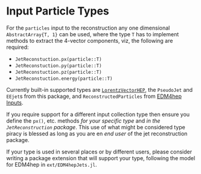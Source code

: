 # Input Particle Types

For the `particles` input to the reconstruction any one dimensional
`AbstractArray{T, 1}` can be used, where the type `T` has to implement methods
to extract the 4-vector components, viz, the following are required:

- `JetReconstuction.px(particle::T)`
- `JetReconstuction.py(particle::T)`
- `JetReconstuction.pz(particle::T)`
- `JetReconstuction.energy(particle::T)`

Currently built-in supported types are
[`LorentzVectorHEP`](https://github.com/JuliaHEP/LorentzVectorHEP.jl), the
`PseudoJet` and `EEjet`s from this package, and `ReconstructedParticles` from
[EDM4hep Inputs](@ref).

If you require support for a different input collection type then ensure you
define the `px()`, etc. methods *for your specific type* and *in the
`JetReconstruction` package*. This use of what might be considered type piracy
is blessed as long as you are en *end user* of the jet reconstruction package.

If your type is used in several places or by different users, please consider
writing a package extension that will support your type, following the model for
EDM4hep in `ext/EDM4hepJets.jl`.
